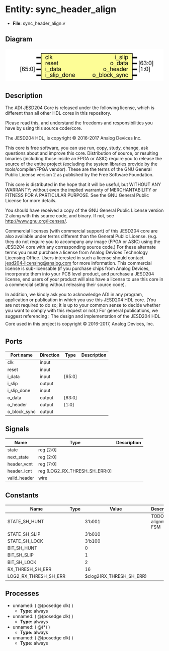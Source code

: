 # Entity: sync_header_align

- **File**: sync_header_align.v
## Diagram

![Diagram](sync_header_align.svg "Diagram")
## Description


 The ADI JESD204 Core is released under the following license, which is
 different than all other HDL cores in this repository.

 Please read this, and understand the freedoms and responsibilities you have
 by using this source code/core.

 The JESD204 HDL, is copyright © 2016-2017 Analog Devices Inc.

 This core is free software, you can use run, copy, study, change, ask
 questions about and improve this core. Distribution of source, or resulting
 binaries (including those inside an FPGA or ASIC) require you to release the
 source of the entire project (excluding the system libraries provide by the
 tools/compiler/FPGA vendor). These are the terms of the GNU General Public
 License version 2 as published by the Free Software Foundation.

 This core  is distributed in the hope that it will be useful, but WITHOUT ANY
 WARRANTY; without even the implied warranty of MERCHANTABILITY or FITNESS FOR
 A PARTICULAR PURPOSE. See the GNU General Public License for more details.

 You should have received a copy of the GNU General Public License version 2
 along with this source code, and binary.  If not, see
 <http://www.gnu.org/licenses/>.

 Commercial licenses (with commercial support) of this JESD204 core are also
 available under terms different than the General Public License. (e.g. they
 do not require you to accompany any image (FPGA or ASIC) using the JESD204
 core with any corresponding source code.) For these alternate terms you must
 purchase a license from Analog Devices Technology Licensing Office. Users
 interested in such a license should contact jesd204-licensing@analog.com for
 more information. This commercial license is sub-licensable (if you purchase
 chips from Analog Devices, incorporate them into your PCB level product, and
 purchase a JESD204 license, end users of your product will also have a
 license to use this core in a commercial setting without releasing their
 source code).

 In addition, we kindly ask you to acknowledge ADI in any program, application
 or publication in which you use this JESD204 HDL core. (You are not required
 to do so; it is up to your common sense to decide whether you want to comply
 with this request or not.) For general publications, we suggest referencing :
 The design and implementation of the JESD204 HDL Core used in this project
 is copyright © 2016-2017, Analog Devices, Inc.


## Ports

| Port name    | Direction | Type   | Description |
| ------------ | --------- | ------ | ----------- |
| clk          | input     |        |             |
| reset        | input     |        |             |
| i_data       | input     | [65:0] |             |
| i_slip       | output    |        |             |
| i_slip_done  | input     |        |             |
| o_data       | output    | [63:0] |             |
| o_header     | output    | [1:0]  |             |
| o_block_sync | output    |        |             |
## Signals

| Name         | Type                          | Description |
| ------------ | ----------------------------- | ----------- |
| state        | reg [2:0]                     |             |
| next_state   | reg [2:0]                     |             |
| header_vcnt  | reg [7:0]                     |             |
| header_icnt  | reg [LOG2_RX_THRESH_SH_ERR:0] |             |
| valid_header | wire                          |             |
## Constants

| Name                  | Type | Value                    | Description                |
| --------------------- | ---- | ------------------------ | -------------------------- |
| STATE_SH_HUNT         |      | 3'b001                   |  TODO : Add alignment FSM  |
| STATE_SH_SLIP         |      | 3'b010                   |                            |
| STATE_SH_LOCK         |      | 3'b100                   |                            |
| BIT_SH_HUNT           |      | 0                        |                            |
| BIT_SH_SLIP           |      | 1                        |                            |
| BIT_SH_LOCK           |      | 2                        |                            |
| RX_THRESH_SH_ERR      |      | 16                       |                            |
| LOG2_RX_THRESH_SH_ERR |      | $clog2(RX_THRESH_SH_ERR) |                            |
## Processes
- unnamed: ( @(posedge clk) )
  - **Type:** always
- unnamed: ( @(posedge clk) )
  - **Type:** always
- unnamed: ( @(*) )
  - **Type:** always
- unnamed: ( @(posedge clk) )
  - **Type:** always
